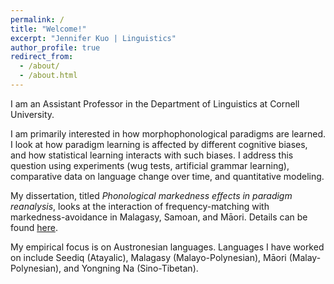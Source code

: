 ```yaml
---
permalink: /
title: "Welcome!"
excerpt: "Jennifer Kuo | Linguistics"
author_profile: true
redirect_from:
  - /about/
  - /about.html
---
```


I am an Assistant Professor in the Department of Linguistics at Cornell University. 

I am primarily interested in how morphophonological paradigms are learned. I look at how paradigm learning is affected by different cognitive biases, and how statistical learning interacts with such biases. I address this question using experiments (wug tests, artificial grammar learning), comparative data on language change over time, and quantitative modeling.

My dissertation, titled <i>Phonological markedness effects in paradigm reanalysis</i>, looks at the interaction of frequency-matching with markedness-avoidance in Malagasy, Samoan, and Māori. Details can be found [here](/publications/2023-phd-dissertation).

My empirical focus is on Austronesian languages. Languages I have worked on include Seediq (Atayalic), Malagasy (Malayo-Polynesian), Māori (Malay-Polynesian), and Yongning Na (Sino-Tibetan). 
